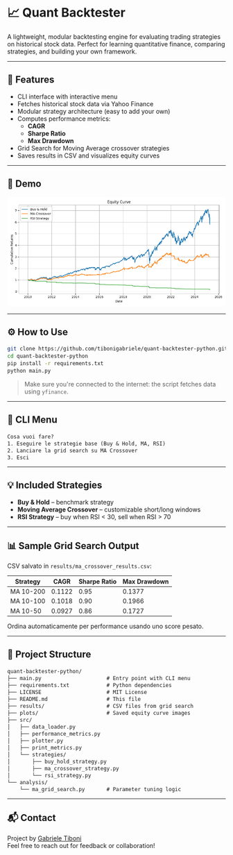 # 📈 Quant Backtester

A lightweight, modular backtesting engine for evaluating trading strategies on historical stock data.
Perfect for learning quantitative finance, comparing strategies, and building your own framework.

---

## 🚀 Features

- CLI interface with interactive menu
- Fetches historical stock data via Yahoo Finance
- Modular strategy architecture (easy to add your own)
- Computes performance metrics:
  - **CAGR**
  - **Sharpe Ratio**
  - **Max Drawdown**
- Grid Search for Moving Average crossover strategies
- Saves results in CSV and visualizes equity curves

---

## 📸 Demo

![Equity Curve](plots/equity_curve.png)

---

## ⚙️ How to Use

```bash
git clone https://github.com/tibonigabriele/quant-backtester-python.git
cd quant-backtester-python
pip install -r requirements.txt
python main.py
```

> Make sure you're connected to the internet: the script fetches data using `yfinance`.

---

## 🧠 CLI Menu

```text
Cosa vuoi fare?
1. Eseguire le strategie base (Buy & Hold, MA, RSI)
2. Lanciare la grid search su MA Crossover
3. Esci
```

---

## 💡 Included Strategies

- **Buy & Hold** – benchmark strategy
- **Moving Average Crossover** – customizable short/long windows
- **RSI Strategy** – buy when RSI < 30, sell when RSI > 70

---

## 📊 Sample Grid Search Output

CSV salvato in `results/ma_crossover_results.csv`:

| Strategy     | CAGR   | Sharpe Ratio | Max Drawdown |
|--------------|--------|---------------|---------------|
| MA 10-200    | 0.1122 | 0.95          | 0.1377        |
| MA 10-100    | 0.1018 | 0.90          | 0.1966        |
| MA 10-50     | 0.0927 | 0.86          | 0.1727        |

Ordina automaticamente per performance usando uno score pesato.

---

## 📂 Project Structure

```
quant-backtester-python/
├── main.py                     # Entry point with CLI menu
├── requirements.txt            # Python dependencies
├── LICENSE                     # MIT License
├── README.md                   # This file
├── results/                    # CSV files from grid search
├── plots/                      # Saved equity curve images
├── src/
│   ├── data_loader.py
│   ├── performance_metrics.py
│   ├── plotter.py
│   ├── print_metrics.py
│   └── strategies/
│       ├── buy_hold_strategy.py
│       ├── ma_crossover_strategy.py
│       └── rsi_strategy.py
└── analysis/
    └── ma_grid_search.py       # Parameter tuning logic
```

---

## 📬 Contact

Project by [Gabriele Tiboni](https://github.com/tibonigabriele)  
Feel free to reach out for feedback or collaboration!
